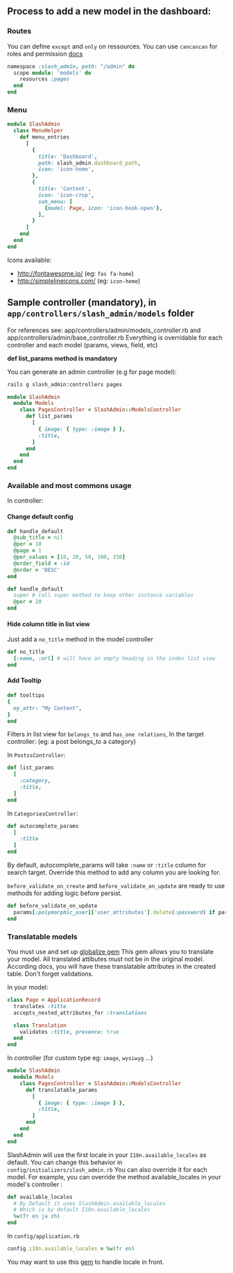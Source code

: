 ## Process to add a new model in the dashboard:

### Routes

You can define `except` and `only` on ressources.
You can use `cancancan` for roles and permission [docs](https://github.com/nicovak/slash_admin/blob/master/docs/security.md)

```ruby
namespace :slash_admin, path: "/admin" do
  scope module: 'models' do
    resources :pages
  end
end
```

### Menu

```ruby
module SlashAdmin
  class MenuHelper
    def menu_entries
      [
        {
          title: 'Dashboard',
          path: slash_admin.dashboard_path,
          icon: 'icon-home',
        },
        {
          title: 'Content',
          icon: 'icon-crop',
          sub_menu: [
            {model: Page, icon: 'icon-book-open'},
          ],
        }
      ]
    end
  end
end
```

Icons available:
- http://fontawesome.io/ (eg: `fas fa-home`)
- http://simplelineicons.com/ (eg: `icon-home`)

## Sample controller (mandatory), in `app/controllers/slash_admin/models` folder

For references see: app/controllers/admin/models_controller.rb and app/controllers/admin/base_controller.rb
Everything is overridable for each controller and each model (params, views, field, etc)

**def list_params method is mandatory**

You can generate an admin controller (e.g for page model):

```bash
rails g slash_admin:controllers pages
```

```ruby
module SlashAdmin
  module Models
    class PagesController < SlashAdmin::ModelsController
      def list_params
        [
          { image: { type: :image } },
          :title,
        ]
      end
    end
  end
end
```

### Available and most commons usage

In controller:

#### Change default config ####

```ruby
def handle_default
  @sub_title = nil
  @per = 10
  @page = 1
  @per_values = [10, 20, 50, 100, 150]
  @order_field = :id
  @order = 'DESC'
end
```

```ruby
def handle_default
  super # call super method to keep other instance variables
  @per = 20
end
```

#### Hide column title in list view ####

Just add a `no_title` method in the model controller

```ruby
def no_title
  [:name, :url] # will have an empty heading in the index list view
end
```

#### Add Tooltip ####

```ruby
def tooltips
{
  my_attr: "My Content",
}
end
```

Filters in list view for `belongs_to` and `has_one relations`, In the target controller:
(eg: a post belongs_to a category)

In `PostssController`:

```ruby
def list_params
  [
    :category,
    :title,
  ]
end
```

In `CategoriesController`:

```ruby
def autocomplete_params
  [
    :title
  ]
end
```

By default, autocomplete_params will take `:name` or `:title` column for search target.
Override this method to add any column you are looking for.

`before_validate_on_create` and `before_validate_on_update` are ready to use methods for adding logic before persist.

```ruby
def before_validate_on_update
  params[:polymorphic_user]['user_attributes'].delete(:password) if params[:polymorphic_user]['user_attributes'][:password].blank?
end
```

### Translatable models ###

You must use and set up [globalize gem](https://github.com/globalize/globalize)
This gem allows you to translate your model.
All translated attibutes must not be in the original model. According docs, you will have these translatable attributes in the created table.
Don't forget validations.

In your model:

```ruby
class Page < ApplicationRecord
  translates :title
  accepts_nested_attributes_for :translations

  class Translation
    validates :title, presence: true
  end
end
```

In controller (for custom type eg: `image`, `wysiwyg` ...)

```ruby
module SlashAdmin
  module Models
    class PagesController < SlashAdmin::ModelsController
      def translatable_params
        [
          { image: { type: :image } },
          :title,
        ]
      end
    end
  end
end
```

SlashAdmin will use the first locale in your `I18n.available_locales` as default.
You can change this behavior in `config/initializers/slash_admin.rb`
You can also override it for each model. For example, you can override the method available_locales in your model's controller :

```ruby
def available_locales
  # By Default it uses SlashAdmin.available_locales
  # Which is by default I18n.available_locales
  %w(fr en ja zh)
end
```

In `config/application.rb`

```ruby
config.i18n.available_locales = %w(fr en)
```

You may want to use this [gem](https://github.com/iain/http_accept_language) to handle locale in front.
